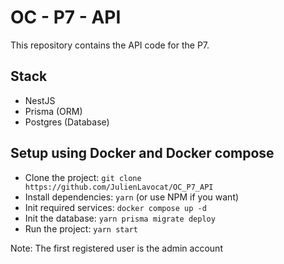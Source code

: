# OC - P7 - API

This repository contains the API code for the P7.

## Stack

-   NestJS
-   Prisma (ORM)
-   Postgres (Database)

## Setup using Docker and Docker compose

-   Clone the project: `git clone https://github.com/JulienLavocat/OC_P7_API`
-   Install dependencies: `yarn` (or use NPM if you want)
-   Init required services: `docker compose up -d`
-   Init the database: `yarn prisma migrate deploy`
-   Run the project: `yarn start`

Note: The first registered user is the admin account
